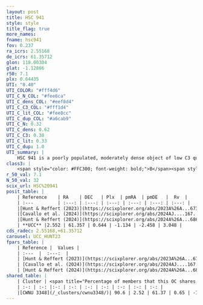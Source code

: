 ```yaml
---
layout: post
title: HSC 941
style: style
title_flag: true
more_names: 
fname: hsc941
fov: 0.237
ra_icrs: 2.55168
de_icrs: 61.35712
glon: 118.00304
glat: -1.12866
r50: 7.1
plx: 0.64435
UTI: "0.40"
UTI_COLOR: "#fff4d6"
UTI_C_N_COL: "#fee6ca"
UTI_C_dens_COL: "#eef8d4"
UTI_C_C3_COL: "#fff1d4"
UTI_C_lit_COL: "#fee8cc"
UTI_C_dup_COL: "#a6cab9"
UTI_C_N: 0.32
UTI_C_dens: 0.62
UTI_C_C3: 0.38
UTI_C_lit: 0.33
UTI_C_dup: 1.0
UTI_summary: |
    HSC 941 is a poorly populated, moderately dense object of low C3 quality. It was recently reported in the literature. This object shares a large percentage of members with a later reported entry.
class3: |
    <span style="color: #FFC300; font-weight: bold;">B</span><span style="color: red; font-weight: bold;">C</span>
r_50_val: 7.1
N_50_val: 32
scix_url: HSC%20941
posit_table: |
    | Reference    | RA    | DEC   | Plx  | pmRA  | pmDE   |  Rv  |
    | :---         | :---: | :---: | :---: | :---: | :---: | :---: |
    |[Hunt & Reffert (2023)](https://scixplorer.org/abs/2023A%26A...673A.114H) | 2.528 | 61.358 | 0.649 | -1.158 | -2.466 | 3.028 |
    |[Cavallo et al. (2024)](https://scixplorer.org/abs/2024AJ....167...12C) | 2.48 | 61.346 | 0.646 | -- | -- | -- |
    |[Hunt & Reffert (2024)](https://scixplorer.org/abs/2024A%26A...686A..42H) | 2.528 | 61.358 | 0.649 | -1.158 | -2.466 | 3.028 |
    | **UCC** |2.552 | 61.357 | 0.644 | -1.134 | -2.458 | 3.048 | 
cds_radec: 2.55168,+61.35712
carousel: UCC_HUNT23
fpars_table: |
    | Reference |  Values |
    | :---  |  :---:  |
    | [Hunt & Reffert (2023)](https://scixplorer.org/abs/2023A%26A...673A.114H) | `AV50=1.733, diffAV50=0.458, MOD50=10.827, logAge50=8.217` |
    | [Cavallo et al. (2024)](https://scixplorer.org/abs/2024AJ....167...12C) | `AV50=1.75, dMod50=10.84, logAge50=8.28, [Fe/H]50=0.4` |
    | [Hunt & Reffert (2024)](https://scixplorer.org/abs/2024A%26A...686A..42H) | `MassJ=119.268` |
shared_table: |
    | Cluster | <span title="Percentage of members that this OC shares with the ones listed">%</span>   | RA   | DEC   | Plx   | pmRA  | pmDE  | Rv | UTI |
    | :-: | :-: |:-: | :-: | :-: | :-: | :-: | :-: | :-: |
    |[CWNU 3348](/_clusters/cwnu3348/)| 90.6 | 2.52 | 61.37 | 0.65 | -1.14 | -2.46 | 3.05 |0.02 |
---
```

